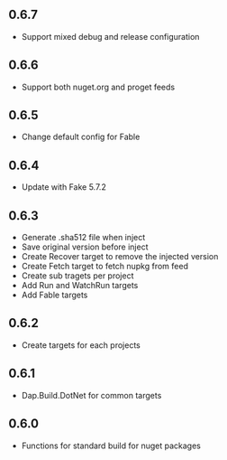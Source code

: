 ## 0.6.7
* Support mixed debug and release configuration

## 0.6.6
* Support both nuget.org and proget feeds

## 0.6.5
* Change default config for Fable

## 0.6.4
* Update with Fake 5.7.2

## 0.6.3
* Generate .sha512 file when inject
* Save original version before inject
* Create Recover target to remove the injected version
* Create Fetch target to fetch nupkg from feed
* Create sub tragets per project
* Add Run and WatchRun targets
* Add Fable targets

## 0.6.2
* Create targets for each projects

## 0.6.1
* Dap.Build.DotNet for common targets

## 0.6.0
* Functions for standard build for nuget packages
